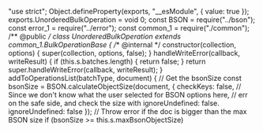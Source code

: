 "use strict";
Object.defineProperty(exports, "__esModule", { value: true });
exports.UnorderedBulkOperation = void 0;
const BSON = require("../bson");
const error_1 = require("../error");
const common_1 = require("./common");
/** @public */
class UnorderedBulkOperation extends common_1.BulkOperationBase {
    /** @internal */
    constructor(collection, options) {
        super(collection, options, false);
    }
    handleWriteError(callback, writeResult) {
        if (this.s.batches.length) {
            return false;
        }
        return super.handleWriteError(callback, writeResult);
    }
    addToOperationsList(batchType, document) {
        // Get the bsonSize
        const bsonSize = BSON.calculateObjectSize(document, {
            checkKeys: false,
            // Since we don't know what the user selected for BSON options here,
            // err on the safe side, and check the size with ignoreUndefined: false.
            ignoreUndefined: false
        });
        // Throw error if the doc is bigger than the max BSON size
        if (bsonSize >= this.s.maxBsonObjectSize) 